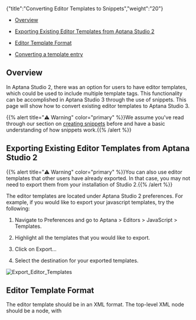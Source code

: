 {"title":"Converting Editor Templates to Snippets","weight":"20"}

* [Overview](#overview)

* [Exporting Existing Editor Templates from Aptana Studio 2](#exporting-existing-editor-templates-from-aptana-studio-2)

* [Editor Template Format](#editor-template-format)

* [Converting a template entry](#converting-a-template-entry)

## Overview

In Aptana Studio 2, there was an option for users to have editor templates, which could be used to include multiple template tags. This functionality can be accomplished in Aptana Studio 3 through the use of snippets. This page will show how to convert existing editor templates to Aptana Studio 3.

{{% alert title="⚠️ Warning" color="primary" %}}We assume you've read through our section on [creating snippets](/docs/appc/Axway_Appcelerator_Studio/Axway_Appcelerator_Studio_Guide/Customizing_Studio/Snippets/Creating_a_New_Snippet/) before and have a basic understanding of how snippets work.{{% /alert %}}

## Exporting Existing Editor Templates from Aptana Studio 2

{{% alert title="⚠️ Warning" color="primary" %}}You can also use editor templates that other users have already exported. In that case, you may not need to export them from your installation of Studio 2.{{% /alert %}}

The editor templates are located under Aptana Studio 2 preferences. For example, if you would like to export your javascript templates, try the following:

1. Navigate to Preferences and go to Aptana > Editors > JavaScript > Templates.

2. Highlight all the templates that you would like to export.

3. Click on Export...

4. Select the destination for your exported templates.

![Export_Editor_Templates](/Images/appc/download/attachments/30083260/Export_Editor_Templates.png)

## Editor Template Format

The editor template should be in an XML format. The top-level XML node should be a <templates> node, with <template> nodes as children.

Here is an example of an editor template with a single entry:

```javascript
<?xml version="1.0" encoding="UTF-8"?>
<templates>
<template autoinsert="true" context="com.aptana.ide.editors.contextType.text/javascript" deleted="false" description="Function" enabled="true"
        id="com.aptana.ide.editors.js.templates.function.tm" name="fun">function ${name} (${args}) {
  ${cursor}
}</template>
</templates>
```

## Converting a template entry

In this section, we will reference the editor template above and convert the template entry into a snippet. From the example above, each <template> node would correspond to a snippet that will want to add to your ruble.

As you may know from the [Creating a New Snippet](/docs/appc/Axway_Appcelerator_Studio/Axway_Appcelerator_Studio_Guide/Customizing_Studio/Snippets/Creating_a_New_Snippet/) section, there are three key items for a snippet (trigger, expansion, and scope). The relationship between the template node and the key items are as follows:

* trigger: The 'name' attribute.

* expansion: The content inside the <template> node.

* scope: The editor scope where this snippet will be active (in this case, it would be javascript).

The description attribute of "Function" also corresponds to the description of the snippet.

The snippet for the template would look like:

```javascript
snippet "Function" do |s|
  s.trigger = "fun"
  s.expansion = "function ${1:name} (${2:args}) {
  ${3:cursor}
}"
end
```

